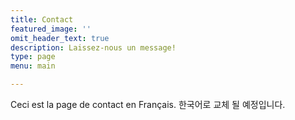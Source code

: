 ```yaml
---
title: Contact
featured_image: ''
omit_header_text: true
description: Laissez-nous un message!
type: page
menu: main

---
```


Ceci est la page de contact en Français.
한국어로 교체 될 예정입니다.

<!-- This is an example of a custom shortcode that you can put right into your content. You will need to add a form action to the the shortcode to make it work. Check out [Formspree](https://formspree.io/) for a simple, free form service.

{{< form-contact action="https://example.com"  >}} -->
